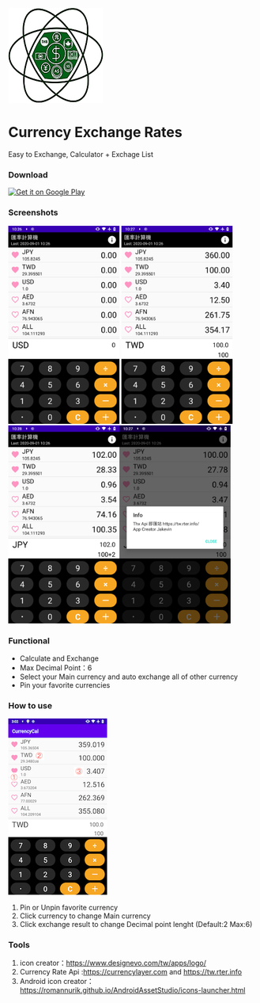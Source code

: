 ![icon](./screenshots/ic_launch.png)

Currency Exchange Rates
==========
Easy to Exchange, Calculator + Exchage List

### Download
<a href="https://play.google.com/store/apps/details?id=com.jakevin.currencycal">
<img alt="Get it on Google Play" src="https://play.google.com/intl/en_us/badges/images/apps/en-play-badge.png" height="50px"/></a>

### Screenshots
<img src="./screenshots/store01.png" height="400px"/> <img src="./screenshots/store02.png" height="400px"/>
<img src="./screenshots/store05.png" height="400px"/><img src="./screenshots/store04.png" height="400px"/>



### Functional
- Calculate and Exchange
- Max Decimal Point：6
- Select your Main currency and auto exchange all of other currency
- Pin your favorite currencies

### How to use
![How to use](/screenshots/howtouse.png)
1. Pin or Unpin favorite currency
2. Click currency to change Main currency
3. Click exchange result to change Decimal point lenght (Default:2 Max:6)

### Tools
1. icon creator：https://www.designevo.com/tw/apps/logo/
2. Currency Rate Api :https://currencylayer.com and
https://tw.rter.info
3. Android icon creator：https://romannurik.github.io/AndroidAssetStudio/icons-launcher.html
